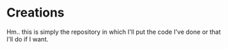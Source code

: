 # Creations
Hm.. this is simply the repository in which I'll put the code I've done or that I'll do if I want.
